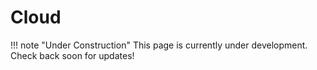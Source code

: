 # Cloud

!!! note "Under Construction"
    This page is currently under development. Check back soon for updates!
